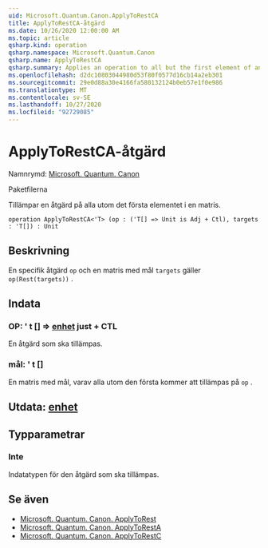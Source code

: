 ```yaml
---
uid: Microsoft.Quantum.Canon.ApplyToRestCA
title: ApplyToRestCA-åtgärd
ms.date: 10/26/2020 12:00:00 AM
ms.topic: article
qsharp.kind: operation
qsharp.namespace: Microsoft.Quantum.Canon
qsharp.name: ApplyToRestCA
qsharp.summary: Applies an operation to all but the first element of an array.
ms.openlocfilehash: d2dc10803044980d53f80f0577d16cb14a2eb301
ms.sourcegitcommit: 29e0d88a30e4166fa580132124b0eb57e1f0e986
ms.translationtype: MT
ms.contentlocale: sv-SE
ms.lasthandoff: 10/27/2020
ms.locfileid: "92729085"
---
```

# <a name="applytorestca-operation"></a>ApplyToRestCA-åtgärd

Namnrymd: [Microsoft. Quantum. Canon](xref:Microsoft.Quantum.Canon)

Paketfilerna [](https://nuget.org/packages/)


Tillämpar en åtgärd på alla utom det första elementet i en matris.

```qsharp
operation ApplyToRestCA<'T> (op : ('T[] => Unit is Adj + Ctl), targets : 'T[]) : Unit
```


## <a name="description"></a>Beskrivning

En specifik åtgärd `op` och en matris med mål `targets` gäller `op(Rest(targets))` .

## <a name="input"></a>Indata

### <a name="op--t--unit-adj--ctl"></a>OP: ' t [] => [enhet](xref:microsoft.quantum.lang-ref.unit) just + CTL

En åtgärd som ska tillämpas.


### <a name="targets--t"></a>mål: ' t []

En matris med mål, varav alla utom den första kommer att tillämpas på `op` .



## <a name="output--unit"></a>Utdata: [enhet](xref:microsoft.quantum.lang-ref.unit)



## <a name="type-parameters"></a>Typparametrar

### <a name="t"></a>Inte

Indatatypen för den åtgärd som ska tillämpas.

## <a name="see-also"></a>Se även

- [Microsoft. Quantum. Canon. ApplyToRest](xref:Microsoft.Quantum.Canon.ApplyToRest)
- [Microsoft. Quantum. Canon. ApplyToRestA](xref:Microsoft.Quantum.Canon.ApplyToRestA)
- [Microsoft. Quantum. Canon. ApplyToRestC](xref:Microsoft.Quantum.Canon.ApplyToRestC)
